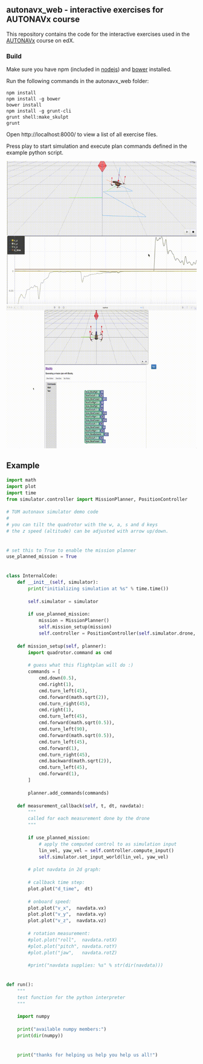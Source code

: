 ## autonavx_web - interactive exercises for AUTONAVx course

This repository contains the code for the interactive exercises used in the [AUTONAVx](https://www.edx.org/course/tumx/tumx-autonavx-autonomous-navigation-1658) course on edX.

### Build

Make sure you have npm (included in [nodejs](http://nodejs.org/)) and [bower](http://bower.io/) installed. 

Run the following commands in the autonavx_web folder:

```shell
npm install
npm install -g bower
bower install
npm install -g grunt-cli 
grunt shell:make_skulpt
grunt
```

Open http://localhost:8000/ to view a list of all exercise files.

Press play to start simulation and execute plan commands defined in the example python script.


![alt text](https://github.com/ModuFly/autonavx_web/raw/dev/gifs/autonavx.gif "Example")
![alt text](https://github.com/ModuFly/autonavx_web/raw/dev/gifs/autonavx_blockly.gif "Example 2")


## Example

```python
import math
import plot
import time
from simulator.controller import MissionPlanner, PositionController

# TUM autonavx simulator demo code
#
# you can tilt the quadrotor with the w, a, s and d keys
# the z speed (altitude) can be adjusted with arrow up/down.


# set this to True to enable the mission planner
use_planned_mission = True


class InternalCode:
    def __init__(self, simulator):
        print("initializing simulation at %s" % time.time())

        self.simulator = simulator

        if use_planned_mission:
            mission = MissionPlanner()
            self.mission_setup(mission)
            self.controller = PositionController(self.simulator.drone, mission.commands, True)

    def mission_setup(self, planner):
        import quadrotor.command as cmd

        # guess what this flightplan will do :)
        commands = [
            cmd.down(0.5),
            cmd.right(1),
            cmd.turn_left(45),
            cmd.forward(math.sqrt(2)),
            cmd.turn_right(45),
            cmd.right(1),
            cmd.turn_left(45),
            cmd.forward(math.sqrt(0.5)),
            cmd.turn_left(90),
            cmd.forward(math.sqrt(0.5)),
            cmd.turn_left(45),
            cmd.forward(1),
            cmd.turn_right(45),
            cmd.backward(math.sqrt(2)),
            cmd.turn_left(45),
            cmd.forward(1),
        ]

        planner.add_commands(commands)

    def measurement_callback(self, t, dt, navdata):
        """
        called for each measurement done by the drone
        """

        if use_planned_mission:
            # apply the computed control to as simulation input
            lin_vel, yaw_vel = self.controller.compute_input()
            self.simulator.set_input_world(lin_vel, yaw_vel)

        # plot navdata in 2d graph:

        # callback time step:
        plot.plot("d_time",  dt)

        # onboard speed:
        plot.plot("v_x",  navdata.vx)
        plot.plot("v_y",  navdata.vy)
        plot.plot("v_z",  navdata.vz)

        # rotation measurement:
        #plot.plot("roll",  navdata.rotX)
        #plot.plot("pitch", navdata.rotY)
        #plot.plot("jaw",   navdata.rotZ)

        #print("navdata supplies: %s" % str(dir(navdata)))


def run():
    """
    test function for the python interpreter
    """

    import numpy

    print("available numpy members:")
    print(dir(numpy))


    print("thanks for helping us help you help us all!")


```
